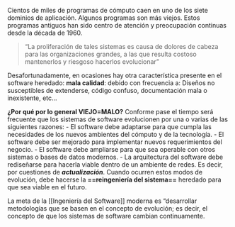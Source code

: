 Cientos de miles de programas de cómputo caen en uno de los siete dominios de aplicación. Algunos programas son más viejos. Estos programas antiguos han sido centro de atención y preocupación continuas desde la década de 1960.

> “La proliferación de tales sistemas es causa de dolores de cabeza para las organizaciones grandes, a las que resulta costoso mantenerlos y riesgoso hacerlos evolucionar” 

Desafortunadamente, en ocasiones hay otra característica presente en el software heredado: **mala calidad**: debido con frecuencia a:
	Diseños no susceptibles de extenderse, código confuso, documentación mala o inexistente, etc...

**¿Por qué por lo general VIEJO=MALO?**
	Conforme pase el tiempo será frecuente que los sistemas de software evolucionen por una o varias de las siguientes razones:
	- El software debe adaptarse para que cumpla las necesidades de los nuevos ambientes del cómputo y de la tecnología.
	- El software debe ser mejorado para implementar nuevos requerimientos del negocio.
	- El software debe ampliarse para que sea operable con otros sistemas o bases de datos modernos. 
	- La arquitectura del software debe rediseñarse para hacerla viable dentro de un ambiente de redes.
	Es decir, por cuestiones de ***actualización***.
	Cuando ocurren estos modos de evolución, debe hacerse la **==reingeniería del sistema==** heredado para que sea viable en el futuro. 

La meta de la [[Ingeniería del Software]] moderna es “desarrollar metodologías que se basen en el concepto de evolución; es decir, el concepto de que los sistemas de software cambian continuamente.
